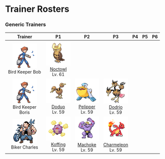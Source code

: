 # Trainer Rosters

### Generic Trainers

| Trainer | P1 | P2 | P3 | P4 | P5 | P6 |
|:-------:|:--:|:--:|:--:|:--:|:--:|:--:|
| ![Bird Keeper Bob](../../assets/trainers/bird_keeper.png "Bird Keeper Bob")<br>Bird Keeper Bob | ![Noctowl](../../assets/sprites/noctowl/front.gif "Noctowl")<br>[Noctowl](../../pokemon/noctowl.md/)<br>Lv. 61 |
| ![Bird Keeper Boris](../../assets/trainers/bird_keeper.png "Bird Keeper Boris")<br>Bird Keeper Boris | ![Doduo](../../assets/sprites/doduo/front.gif "Doduo")<br>[Doduo](../../pokemon/doduo.md/)<br>Lv. 59 | ![Pelipper](../../assets/sprites/pelipper/front.gif "Pelipper")<br>[Pelipper](../../pokemon/pelipper.md/)<br>Lv. 59 | ![Dodrio](../../assets/sprites/dodrio/front.gif "Dodrio")<br>[Dodrio](../../pokemon/dodrio.md/)<br>Lv. 59 |
| ![Biker Charles](../../assets/trainers/biker.png "Biker Charles")<br>Biker Charles | ![Koffing](../../assets/sprites/koffing/front.gif "Koffing")<br>[Koffing](../../pokemon/koffing.md/)<br>Lv. 59 | ![Machoke](../../assets/sprites/machoke/front.gif "Machoke")<br>[Machoke](../../pokemon/machoke.md/)<br>Lv. 59 | ![Charmeleon](../../assets/sprites/charmeleon/front.gif "Charmeleon")<br>[Charmeleon](../../pokemon/charmeleon.md/)<br>Lv. 59 |

